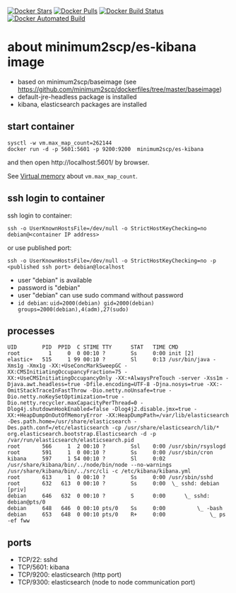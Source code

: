 [![Docker Stars](https://img.shields.io/docker/stars/minimum2scp/es-kibana.svg)]()
[![Docker Pulls](https://img.shields.io/docker/pulls/minimum2scp/es-kibana.svg)]()
[![Docker Build Status](https://img.shields.io/docker/build/minimum2scp/es-kibana.svg)]()
[![Docker Automated Build](https://img.shields.io/docker/automated/minimum2scp/es-kibana.svg)]()

# about minimum2scp/es-kibana image

 * based on minimum2scp/baseimage (see https://github.com/minimum2scp/dockerfiles/tree/master/baseimage)
 * default-jre-headless package is installed
 * kibana, elasticsearch packages are installed

## start container

```
sysctl -w vm.max_map_count=262144
docker run -d -p 5601:5601 -p 9200:9200  minimum2scp/es-kibana
```

and then open http://localhost:5601/ by browser.

See [Virtual memory](https://www.elastic.co/guide/en/elasticsearch/reference/current/vm-max-map-count.html) about `vm.max_map_count`.

## ssh login to container

ssh login to container:

```
ssh -o UserKnownHostsFile=/dev/null -o StrictHostKeyChecking=no debian@<container IP address>
```

or use published port:

```
ssh -o UserKnownHostsFile=/dev/null -o StrictHostKeyChecking=no -p <published ssh port> debian@localhost
```

 * user "debian" is available
 * password is "debian"
 * user "debian" can use sudo command without password
 * `id debian`: `uid=2000(debian) gid=2000(debian) groups=2000(debian),4(adm),27(sudo)`

## processes

```console
UID        PID  PPID  C STIME TTY      STAT   TIME CMD
root         1     0  0 00:10 ?        Ss     0:00 init [2]
elastic+   515     1 99 00:10 ?        Sl     0:13 /usr/bin/java -Xms1g -Xmx1g -XX:+UseConcMarkSweepGC -XX:CMSInitiatingOccupancyFraction=75 -XX:+UseCMSInitiatingOccupancyOnly -XX:+AlwaysPreTouch -server -Xss1m -Djava.awt.headless=true -Dfile.encoding=UTF-8 -Djna.nosys=true -XX:-OmitStackTraceInFastThrow -Dio.netty.noUnsafe=true -Dio.netty.noKeySetOptimization=true -Dio.netty.recycler.maxCapacityPerThread=0 -Dlog4j.shutdownHookEnabled=false -Dlog4j2.disable.jmx=true -XX:+HeapDumpOnOutOfMemoryError -XX:HeapDumpPath=/var/lib/elasticsearch -Des.path.home=/usr/share/elasticsearch -Des.path.conf=/etc/elasticsearch -cp /usr/share/elasticsearch/lib/* org.elasticsearch.bootstrap.Elasticsearch -d -p /var/run/elasticsearch/elasticsearch.pid
root       566     1  2 00:10 ?        Ssl    0:00 /usr/sbin/rsyslogd
root       591     1  0 00:10 ?        Ss     0:00 /usr/sbin/cron
kibana     597     1 54 00:10 ?        Sl     0:02 /usr/share/kibana/bin/../node/bin/node --no-warnings /usr/share/kibana/bin/../src/cli -c /etc/kibana/kibana.yml
root       613     1  0 00:10 ?        Ss     0:00 /usr/sbin/sshd
root       632   613  0 00:10 ?        Ss     0:00  \_ sshd: debian [priv]
debian     646   632  0 00:10 ?        S      0:00      \_ sshd: debian@pts/0
debian     648   646  0 00:10 pts/0    Ss     0:00          \_ -bash
debian     653   648  0 00:10 pts/0    R+     0:00              \_ ps -ef fww
```

## ports

 * TCP/22: sshd
 * TCP/5601: kibana
 * TCP/9200: elasticsearch (http port)
 * TCP/9300: elasticsearch (node to node communication port)

